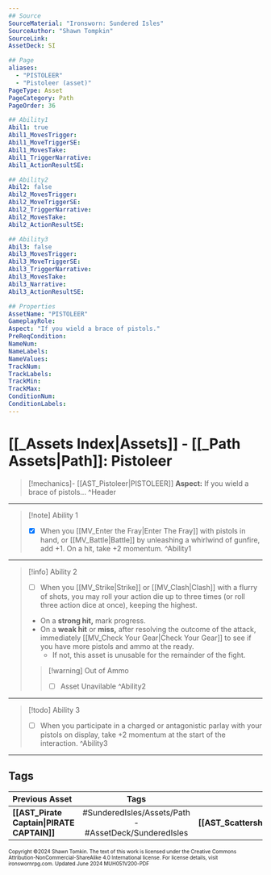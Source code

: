 ```yaml
---
## Source
SourceMaterial: "Ironsworn: Sundered Isles"
SourceAuthor: "Shawn Tompkin"
SourceLink: 
AssetDeck: SI

## Page
aliases:
  - "PISTOLEER"
  - "Pistoleer (asset)"
PageType: Asset
PageCategory: Path
PageOrder: 36

## Ability1
Abil1: true
Abil1_MovesTrigger: 
Abil1_MoveTriggerSE: 
Abil1_MovesTake: 
Abil1_TriggerNarrative: 
Abil1_ActionResultSE: 

## Ability2
Abil2: false
Abil2_MovesTrigger: 
Abil2_MoveTriggerSE: 
Abil2_TriggerNarrative: 
Abil2_MovesTake: 
Abil2_ActionResultSE: 

## Ability3
Abil3: false
Abil3_MovesTrigger: 
Abil3_MoveTriggerSE: 
Abil3_TriggerNarrative: 
Abil3_MovesTake: 
Abil3_Narrative: 
Abil3_ActionResultSE: 

## Properties
AssetName: "PISTOLEER"
GameplayRole: 
Aspect: "If you wield a brace of pistols."
PreReqCondition: 
NameNum: 
NameLabels: 
NameValues: 
TrackNum: 
TrackLabels: 
TrackMin: 
TrackMax: 
ConditionNum: 
ConditionLabels: 
---
```

# [[_Assets Index|Assets]] - [[_Path Assets|Path]]: Pistoleer

> [!mechanics]- [[AST_Pistoleer|PISTOLEER]]
> **Aspect:** If you wield a brace of pistols... ^Header
 ___
> [!note] Ability 1
> - [x] When you [[MV_Enter the Fray|Enter The Fray]] with pistols in hand, or [[MV_Battle|Battle]] by unleashing a whirlwind of gunfire, add +1. On a hit, take +2 momentum. ^Ability1
___
> [!info] Ability 2
> - [ ] When you [[MV_Strike|Strike]] or [[MV_Clash|Clash]] with a flurry of shots, you may roll your action die up to three times (or roll three action dice at once), keeping the highest.
> - On a **strong hit,** mark progress.
> - On a **weak hit** or **miss,** after resolving the outcome of the attack, immediately [[MV_Check Your Gear|Check Your Gear]] to see if you have more pistols and ammo at the ready.
> 	- If not, this asset is unusable for the remainder of the fight.
> > [!warning] Out of Ammo
> > - [ ] Asset Unavilable ^Ability2
___
> [!todo] Ability 3
> - [ ] When you participate in a charged or antagonistic parlay with your pistols on display, take +2 momentum at the start of the interaction. ^Ability3
___
## Tags

| Previous Asset | Tags | Next Asset |
| :--- | :---: | ---: |
| **[[AST_Pirate Captain\|PIRATE CAPTAIN]]** | #SunderedIsles/Assets/Path - #AssetDeck/SunderedIsles | **[[AST_Scattershot\|SCATTERSHOT]]** |

<font size=-2>Copyright ©2024 Shawn Tomkin. The text of this work is licensed under the Creative Commons Attribution-NonCommercial-ShareAlike 4.0 International license. For license details, visit ironswornrpg.com. Updated June 2024 MUH051V200-PDF</font>